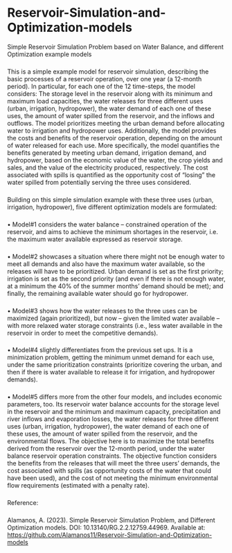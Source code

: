 # Reservoir-Simulation-and-Optimization-models
Simple Reservoir Simulation Problem based on Water Balance, and different Optimization example models
###
This is a simple example model for reservoir simulation, describing the basic processes of a reservoir operation, over one year (a 12-month period). 
In particular, for each one of the 12 time-steps, the model considers: The storage level in the reservoir along with its minimum and maximum load capacities, 
the water releases for three different uses (urban, irrigation, hydropower), the water demand of each one of these uses, the amount of water spilled from the reservoir, 
and the inflows and outflows. The model prioritizes meeting the urban demand before allocating water to irrigation and hydropower uses.
Additionally, the model provides the costs and benefits of the reservoir operation, depending on the amount of water released for each use. 
More specifically, the model quantifies the benefits generated by meeting urban demand, irrigation demand, and hydropower, based on the economic value of the water, 
the crop yields and sales, and the value of the electricity produced, respectively. 
The cost associated with spills is quantified as the opportunity cost of “losing” the water spilled from potentially serving the three uses considered. 
###
Building on this simple simulation example with these three uses (urban, irrigation, hydropower), five different optimization models are formulated:
###
•	Model#1 considers the water balance – constrained operation of the reservoir, and aims to achieve the minimum shortages in the reservoir, 
i.e. the maximum water available expressed as reservoir storage.
###
•	Model#2 showcases a situation where there might not be enough water to meet all demands and also have the maximum water available, so the releases will have to be prioritized. 
Urban demand is set as the first priority; irrigation is set as the second priority (and even if there is not enough water, at a minimum the 40% of the summer months’ demand 
should be met); and finally, the remaining available water should go for hydropower.
###
•	Model#3 shows how the water releases to the three uses can be maximized (again prioritized), but now – given the limited water available – with more relaxed water storage 
constraints (i.e., less water available in the reservoir in order to meet the competitive demands). 
###
•	Model#4 slightly differentiates from the previous set ups. It is a minimization problem, getting the minimum unmet demand for each use, 
under the same prioritization constraints (prioritize covering the urban, and then if there is water available to release it for irrigation, and hydropower demands).
###
•	Model#5 differs more from the other four models, and includes economic parameters, too.
Its reservoir water balance accounts for the storage level in the reservoir and the minimum and maximum capacity, precipitation and river inflows and evaporation losses, 
the water releases for three different uses (urban, irrigation, hydropower), the water demand of each one of these uses, the amount of water spilled from the reservoir, 
and the environmental flows. 
The objective here is to maximize the total benefits derived from the reservoir over the 12-month period, under the water balance reservoir operation constraints. 
The objective function considers the benefits from the releases that will meet the three users’ demands, the cost associated with spills (as opportunity costs of the water 
that could have been used), and the cost of not meeting the minimum environmental flow requirements (estimated with a penalty rate).  

###
Reference:
###
Alamanos, A. (2023). Simple Reservoir Simulation Problem, and Different Optimization models. DOI: 10.13140/RG.2.2.12759.44969.
Available at: https://github.com/Alamanos11/Reservoir-Simulation-and-Optimization-models 


